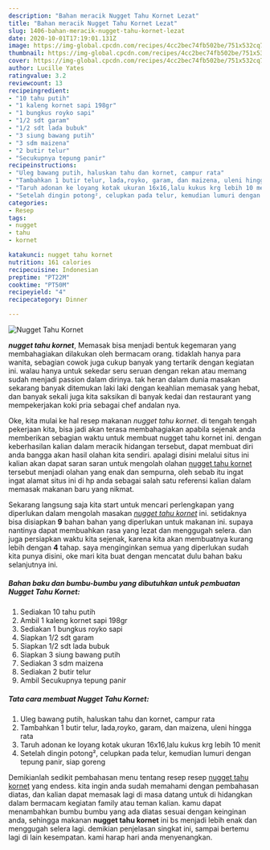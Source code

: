 ```yaml
---
description: "Bahan meracik Nugget Tahu Kornet Lezat"
title: "Bahan meracik Nugget Tahu Kornet Lezat"
slug: 1406-bahan-meracik-nugget-tahu-kornet-lezat
date: 2020-10-01T17:19:01.131Z
image: https://img-global.cpcdn.com/recipes/4cc2bec74fb502be/751x532cq70/nugget-tahu-kornet-foto-resep-utama.jpg
thumbnail: https://img-global.cpcdn.com/recipes/4cc2bec74fb502be/751x532cq70/nugget-tahu-kornet-foto-resep-utama.jpg
cover: https://img-global.cpcdn.com/recipes/4cc2bec74fb502be/751x532cq70/nugget-tahu-kornet-foto-resep-utama.jpg
author: Lucille Yates
ratingvalue: 3.2
reviewcount: 13
recipeingredient:
- "10 tahu putih"
- "1 kaleng kornet sapi 198gr"
- "1 bungkus royko sapi"
- "1/2 sdt garam"
- "1/2 sdt lada bubuk"
- "3 siung bawang putih"
- "3 sdm maizena"
- "2 butir telur"
- "Secukupnya tepung panir"
recipeinstructions:
- "Uleg bawang putih, haluskan tahu dan kornet, campur rata"
- "Tambahkan 1 butir telur, lada,royko, garam, dan maizena, uleni hingga rata"
- "Taruh adonan ke loyang kotak ukuran 16x16,lalu kukus krg lebih 10 menit"
- "Setelah dingin potong², celupkan pada telur, kemudian lumuri dengan tepung panir, siap goreng"
categories:
- Resep
tags:
- nugget
- tahu
- kornet

katakunci: nugget tahu kornet 
nutrition: 161 calories
recipecuisine: Indonesian
preptime: "PT22M"
cooktime: "PT50M"
recipeyield: "4"
recipecategory: Dinner

---
```



![Nugget Tahu Kornet](https://img-global.cpcdn.com/recipes/4cc2bec74fb502be/751x532cq70/nugget-tahu-kornet-foto-resep-utama.jpg)

<b><i>nugget tahu kornet</i></b>, Memasak bisa menjadi bentuk kegemaran yang membahagiakan dilakukan oleh bermacam orang. tidaklah hanya para wanita, sebagian cowok juga cukup banyak yang tertarik dengan kegiatan ini. walau hanya untuk sekedar seru seruan dengan rekan atau memang sudah menjadi passion dalam dirinya. tak heran dalam dunia masakan sekarang banyak ditemukan laki laki dengan keahlian memasak yang hebat, dan banyak sekali juga kita saksikan di banyak kedai dan restaurant yang mempekerjakan koki pria sebagai chef andalan nya.



Oke, kita mulai ke hal resep makanan <i>nugget tahu kornet</i>. di tengah tengah pekerjaan kita, bisa jadi akan terasa membahagiakan apabila sejenak anda memberikan sebagian waktu untuk membuat nugget tahu kornet ini. dengan keberhasilan kalian dalam meracik hidangan tersebut, dapat membuat diri anda bangga akan hasil olahan kita sendiri. apalagi disini melalui situs ini kalian akan dapat saran saran untuk mengolah olahan <u>nugget tahu kornet</u> tersebut menjadi olahan yang enak dan sempurna, oleh sebab itu ingat ingat alamat situs ini di hp anda sebagai salah satu referensi kalian dalam memasak makanan baru yang nikmat.


Sekarang langsung saja kita start untuk mencari perlengkapan yang diperlukan dalam mengolah masakan <u><i>nugget tahu kornet</i></u> ini. setidaknya bisa disiapkan <b>9</b> bahan bahan yang diperlukan untuk makanan ini. supaya nantinya dapat membuahkan rasa yang lezat dan menggugah selera. dan juga persiapkan waktu kita sejenak, karena kita akan membuatnya kurang lebih dengan <b>4</b> tahap. saya menginginkan semua yang diperlukan sudah kita punya disini, oke mari kita buat dengan mencatat dulu bahan baku selanjutnya ini.

<!--inarticleads1-->

##### Bahan baku dan bumbu-bumbu yang dibutuhkan untuk pembuatan Nugget Tahu Kornet:

1. Sediakan 10 tahu putih
1. Ambil 1 kaleng kornet sapi 198gr
1. Sediakan 1 bungkus royko sapi
1. Siapkan 1/2 sdt garam
1. Siapkan 1/2 sdt lada bubuk
1. Siapkan 3 siung bawang putih
1. Sediakan 3 sdm maizena
1. Sediakan 2 butir telur
1. Ambil Secukupnya tepung panir




<!--inarticleads2-->

##### Tata cara membuat Nugget Tahu Kornet:

1. Uleg bawang putih, haluskan tahu dan kornet, campur rata
1. Tambahkan 1 butir telur, lada,royko, garam, dan maizena, uleni hingga rata
1. Taruh adonan ke loyang kotak ukuran 16x16,lalu kukus krg lebih 10 menit
1. Setelah dingin potong², celupkan pada telur, kemudian lumuri dengan tepung panir, siap goreng




Demikianlah sedikit pembahasan menu tentang resep resep <u>nugget tahu kornet</u> yang endess. kita ingin anda sudah memahami dengan pembahasan diatas, dan kalian dapat memasak lagi di masa datang untuk di hidangkan dalam bermacam kegiatan family atau teman kalian. kamu dapat menambahkan bumbu bumbu yang ada diatas sesuai dengan keinginan anda, sehingga makanan <b>nugget tahu kornet</b> ini bs menjadi lebih enak dan menggugah selera lagi. demikian penjelasan singkat ini, sampai bertemu lagi di lain kesempatan. kami harap hari anda menyenangkan.
